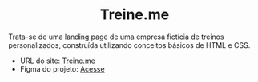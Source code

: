 <h1 align="center">
	Treine.me
</h1>

Trata-se de uma landing page de uma empresa fictícia de treinos personalizados, construída utilizando conceitos básicos de HTML e CSS.

- URL do site: [Treine.me](https://projeto-treine-me.vercel.app/)
- Figma do projeto: [Acesse](https://www.figma.com/file/7pZePhp06MQlrgNA8wIQY7/Explorer---Projeto-02-(Copy)?node-id=1%3A5)
